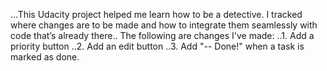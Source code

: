 ...This Udacity project helped me learn how to be a detective. I tracked where changes are to be made and how to integrate them seamlessly with code that’s already there..
The following are changes I've made:
..1. Add a priority button 
..2. Add an edit button 
..3. Add "-- Done!" when a task is marked as done.
